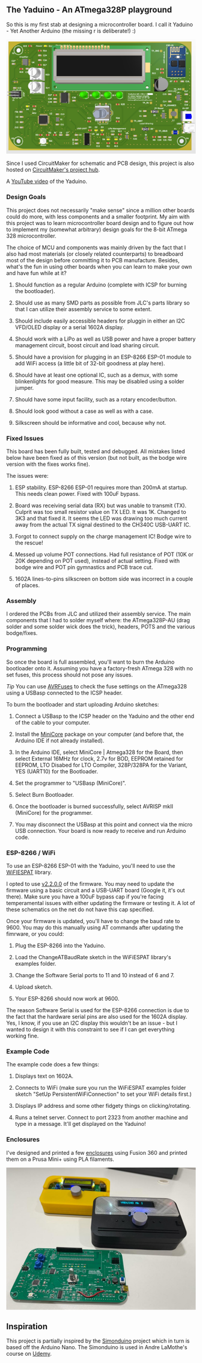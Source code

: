 ## The Yaduino - An ATmega328P playground
So this is my first stab at designing a microcontroller board. I call it Yaduino - Yet Another Arduino (the missing r is deliberate!) :)

![Top PCB image](https://github.com/hishamk/yaduino/blob/main/top.png?raw=true)

Since I used CircuitMaker for schematic and PCB design, this project is also hosted on [CircuitMaker's project hub](https://circuitmaker.com/Projects/Details/HishamKhalifa-2/ATmega328-Playground).

A [YouTube video](https://youtu.be/OaU7GNxLcCE) of the Yaduino.

### Design Goals
This project does not necessarily "make sense" since a million other boards could do more, with less components and a smaller footprint. My aim with this project was to learn microcontroller board design and to figure out how to implement my (somewhat arbitrary) design goals for the 8-bit ATmega 328 microcontroller.

The choice of MCU and components was mainly driven by the fact that I also had most materials (or closely related counterparts) to breadboard most of the design before committing it to PCB manufacture. Besides, what's the fun in using other boards when you can learn to make your own and have fun while at it?

 1. Should function as a regular Arduino (complete with ICSP for burning
    the bootloader).

 2. Should use as many SMD parts as possible from JLC's parts library so
    that I can utilize their assembly service to some extent.
    
 3.  Should include easily accessible headers for pluggin in either an
    I2C VFD/OLED display or a serial 1602A display.
    
 4. Should work with a LiPo as well as USB power and have a proper
    battery management circuit, boost circuit and load sharing circuit.
    
 5. Should have a provision for plugging in an ESP-8266 ESP-01 module to add WiFi
    access (a little bit of 32-bit goodness at play here).
    
 6. Should have at least one optional IC, such as a demux, with some
    blinkenlights for good measure. This may be disabled using a solder
    jumper.
    
 7.  Should have some input facility, such as a rotary encoder/button.
    
 8.  Should look good without a case as well as with a case.
    
 9. Silkscreen should be informative and cool, because why not.

  
### Fixed Issues 

This board has been fully built, tested and debugged. All mistakes listed below have been fixed as of this version (but not built, as the bodge wire version with the fixes works fine).

  

The issues were:

 1. ESP stability. ESP-8266 ESP-01 requires more than 200mA at startup. This needs clean power. Fixed with 100uF bypass.

 2. Board was receiving serial data (RX) but was unable to transmit (TX). Culprit was too small resistor value on TX LED. It was 1K. Changed to 3K3 and that fixed it. It seems the LED was drawing too much current away from the actual 
TX signal destined to the CH340C USB-UART IC.

3. Forgot to connect supply on the charge management IC! Bodge wire to the rescue!

4. Messed up volume POT connections. Had full resistance of POT (10K or 20K depending on POT used), instead of actual setting. Fixed with bodge wire and POT pin gymnastics and PCB trace cut.

 5. 1602A lines-to-pins silkscreen on bottom side was incorrect in a couple of places.
 
### Assembly

I ordered the PCBs from JLC and utilized their assembly service. The main components that I had to solder myself where: the ATmega328P-AU (drag solder and some solder wick does the trick), headers, POTS and the various bodge/fixes.


### Programming
  
So once the board is full assembled, you'll want to burn the Arduino bootloader onto it. Assuming you have a factory-fresh ATmega 328 with no set fuses, this process should not pose any issues.

*Tip*
You can use [AVRFuses](https://vonnieda.org/software/avrfuses) to check the fuse settings on the ATmega328 using a USBasp connected to the ICSP header.

  
To burn the bootloader and start uploading Arduino sketches:

1. Connect a USBasp to the ICSP header on the Yaduino and the other end of the cable to your computer.

2. Install the [MiniCore](https://github.com/MCUdude/MiniCore) package on your computer (and before that, the Arduino IDE if not already installed).

3. In the Arduino IDE, select MiniCore | Atmega328 for the Board, then select External 16MHz for clock, 2.7v for BOD, EEPROM retained for EEPROM, LTO Disabed for LTO Compiler, 328P/328PA for the Variant, YES (UART10) for the Bootloader.

4. Set the programmer to "USBasp (MiniCore)".

5. Select Burn Bootloader.

6. Once the bootloader is burned successfully, select AVRISP mkII (MiniCore) for the programmer.

7. You may disconnect the USBasp at this point and connect via the micro USB connection. Your board is now ready to receive and run Arduino code.


### ESP-8266 / WiFi

 To use an ESP-8266 ESP-01 with the Yaduino, you'll need to use the [WiFIESPAT](https://github.com/jandrassy/WiFiEspAT) library.

I opted to use [v2.2.0.0](https://github.com/jandrassy/UnoWiFiDevEdSerial1/wiki/files/ESP8266-1MB-tx1rx3-AT_V2.2.zip) of the firmware. You may need to update the firmware using a basic circuit and a USB-UART board (Google it, it's out there). Make sure you have a 100uF bypass cap if you're facing temperamental issues with either 
updating the firmware or testing it. A lot of these schematics on the net do not have this cap specified.

Once your firmware is updated, you'll have to change the baud rate to 9600. You may do this manually using AT commands after updating the fimrware, or you could:

1. Plug the ESP-8266 into the Yaduino.

2. Load the ChangeATBaudRate sketch in the WiFiESPAT library's examples folder.

3. Change the Software Serial ports to 11 and 10 instead of 6 and 7.

4. Upload sketch.

5. Your ESP-8266 should now work at 9600.

The reason Software Serial is used for the ESP-8266 connection is due to the fact that the hardware serial pins are also used for the 1602A display. Yes, I know, if you use an I2C display this wouldn't be an issue - but I wanted to 
design it with this constraint to see if I can get everything working fine.

### Example Code

 The example code does a few things:

1. Displays text on 1602A.

2. Connects to WiFi (make sure you run the WiFiESPAT examples folder sketch "SetUp PersistentWiFiConnection" to set your WiFi details first.)

3. Displays IP address and some other fidgety things on clicking/rotating.

4. Runs a telnet server. Connect to port 2323 from another machine and type in a message. It'll get displayed on the Yaduino!

### Enclosures

I've designed and printed a few [enclosures](https://a360.co/3RtZ853) using Fusion 360 and printed them on a Prusa Mini+ using PLA filaments.

![Yaduinos image](https://github.com/hishamk/yaduino/blob/main/yaduinos.jpeg?raw=true)

## Inspiration

This project is partially inspired by the [Simonduino](https://circuitmaker.com/Projects/Details/Andre-LaMothe/Simonduino-Color-Match-Game) project which in turn is based off the Arduino Nano. The Simonduino is used in Andre LaMothe's course on [Udemy](https://www.google.com/url?sa=t&rct=j&q=&esrc=s&source=web&cd=&cad=rja&uact=8&ved=2ahUKEwjjg_KF1fX5AhWOhP0HHQxAC3gQFnoECB0QAQ&url=https%3A%2F%2Fwww.udemy.com%2Fcourse%2Fcrash-course-electronics-and-pcb-design%2F&usg=AOvVaw1sOdiGusWrsevJXUfVBT1S).
